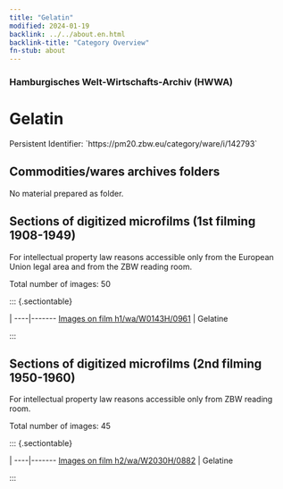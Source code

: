 ```yaml
---
title: "Gelatin"
modified: 2024-01-19
backlink: ../../about.en.html
backlink-title: "Category Overview"
fn-stub: about
---
```


### Hamburgisches Welt-Wirtschafts-Archiv (HWWA)

# Gelatin

<div class="hint">Persistent Identifier: `https://pm20.zbw.eu/category/ware/i/142793`</div>







## Commodities/wares archives folders





No material prepared as folder.



<a id="filmsections" />

## Sections of digitized microfilms (1st filming 1908-1949)

<p>For intellectual property law reasons accessible only from the European Union legal area and from the ZBW reading room.</p>



<p>Total number of images: 50</p>




::: {.sectiontable}

 | 
----|-------
<a class="btn" href="https://pm20.zbw.eu/film/h1/wa/W0143H/0961" rel="nofollow">Images on film h1/wa/W0143H/0961</a> | Gelatine


:::




## Sections of digitized microfilms (2nd filming 1950-1960)

<p>For intellectual property law reasons accessible only from ZBW reading room.</p>



<p>Total number of images: 45</p>




::: {.sectiontable}

 | 
----|-------
<a class="btn" href="https://pm20.zbw.eu/film/h2/wa/W2030H/0882" rel="nofollow">Images on film h2/wa/W2030H/0882</a> | Gelatine


:::
















